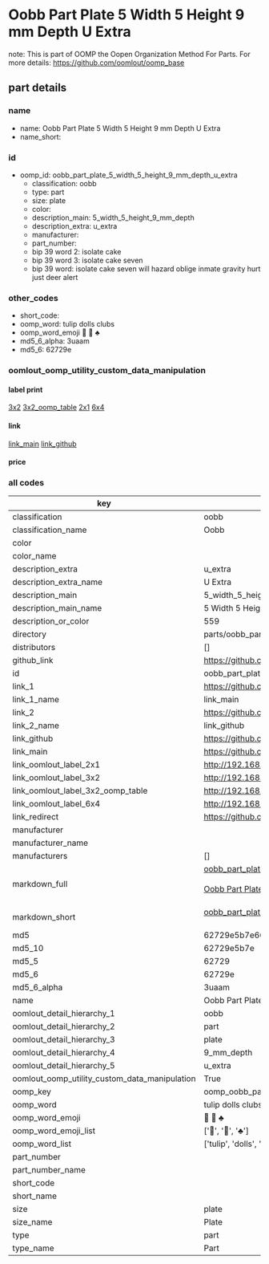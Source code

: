 # Oobb Part Plate 5 Width 5 Height 9 mm Depth U Extra  

note: This is part of OOMP the Oopen Organization Method For Parts. For more details: https://github.com/oomlout/oomp_base

##  part details
  







### name
* name: Oobb Part Plate 5 Width 5 Height 9 mm Depth U Extra
* name_short: 
### id
* oomp_id: oobb_part_plate_5_width_5_height_9_mm_depth_u_extra
  * classification: oobb
  * type: part
  * size: plate
  * color: 
  * description_main: 5_width_5_height_9_mm_depth
  * description_extra: u_extra
  * manufacturer: 
  * part_number: 
  * bip 39 word 2: isolate cake
  * bip 39 word 3: isolate cake seven
  * bip 39 word: isolate cake seven will hazard oblige inmate gravity hurt just deer alert

### other_codes
* short_code: 
* oomp_word: tulip dolls clubs
* oomp_word_emoji :tulip: :dolls: :clubs:
* md5_6_alpha: 3uaam
* md5_6: 62729e






### oomlout_oomp_utility_custom_data_manipulation
#### label print
[3x2](http://192.168.1.245:1112/?label=oomp%203uaam)
[3x2_oomp_table](http://192.168.1.108:1112/?label=oomp%203uaam)
[2x1](http://192.168.1.242:1112/?label=oomp%203uaam)
[6x4](http://192.168.1.55:1112/?label=oomp%203uaam)    

#### link

[link_main](https://github.com/oomlout/oomlout_oomp_version_1_messy/tree/main/parts/oobb_part_plate_5_width_5_height_9_mm_depth_u_extra) [link_github](https://github.com/oomlout/oomlout_oomp_version_1_messy/tree/main/parts/oobb_part_plate_5_width_5_height_9_mm_depth_u_extra)                             

#### price







### all codes 
| key | value |  
| --- | --- |  
| classification | oobb |  
| classification_name | Oobb |  
| color |  |  
| color_name |  |  
| description_extra | u_extra |  
| description_extra_name | U Extra |  
| description_main | 5_width_5_height_9_mm_depth |  
| description_main_name | 5 Width 5 Height 9 mm Depth |  
| description_or_color | 559 |  
| directory | parts/oobb_part_plate_5_width_5_height_9_mm_depth_u_extra |  
| distributors | [] |  
| github_link | https://github.com/oomlout/oomlout_oomp_part_src/tree/main/parts/oobb_part_plate_5_width_5_height_9_mm_depth_u_extra |  
| id | oobb_part_plate_5_width_5_height_9_mm_depth_u_extra |  
| link_1 | https://github.com/oomlout/oomlout_oomp_version_1_messy/tree/main/parts/oobb_part_plate_5_width_5_height_9_mm_depth_u_extra |  
| link_1_name | link_main |  
| link_2 | https://github.com/oomlout/oomlout_oomp_version_1_messy/tree/main/parts/oobb_part_plate_5_width_5_height_9_mm_depth_u_extra |  
| link_2_name | link_github |  
| link_github | https://github.com/oomlout/oomlout_oomp_version_1_messy/tree/main/parts/oobb_part_plate_5_width_5_height_9_mm_depth_u_extra |  
| link_main | https://github.com/oomlout/oomlout_oomp_version_1_messy/tree/main/parts/oobb_part_plate_5_width_5_height_9_mm_depth_u_extra |  
| link_oomlout_label_2x1 | http://192.168.1.242:1112/?label=oomp%203uaam |  
| link_oomlout_label_3x2 | http://192.168.1.245:1112/?label=oomp%203uaam |  
| link_oomlout_label_3x2_oomp_table | http://192.168.1.108:1112/?label=oomp%203uaam |  
| link_oomlout_label_6x4 | http://192.168.1.55:1112/?label=oomp%203uaam |  
| link_redirect | https://github.com/oomlout/oomlout_oomp_version_1_messy/tree/main/parts/oobb_part_plate_5_width_5_height_9_mm_depth_u_extra |  
| manufacturer |  |  
| manufacturer_name |  |  
| manufacturers | [] |  
| markdown_full | [oobb_part_plate_5_width_5_height_9_mm_depth_u_extra](none)<br>[](none)<br>[Oobb Part Plate 5 Width 5 Height 9 Mm Depth U Extra](none)<br><br> |  
| markdown_short | [oobb_part_plate_5_width_5_height_9_mm_depth_u_extra](none)<br><br> |  
| md5 | 62729e5b7e660e8a60b4ffb3894813b4 |  
| md5_10 | 62729e5b7e |  
| md5_5 | 62729 |  
| md5_6 | 62729e |  
| md5_6_alpha | 3uaam |  
| name | Oobb Part Plate 5 Width 5 Height 9 mm Depth U Extra |  
| oomlout_detail_hierarchy_1 | oobb |  
| oomlout_detail_hierarchy_2 | part |  
| oomlout_detail_hierarchy_3 | plate |  
| oomlout_detail_hierarchy_4 | 9_mm_depth |  
| oomlout_detail_hierarchy_5 | u_extra |  
| oomlout_oomp_utility_custom_data_manipulation | True |  
| oomp_key | oomp_oobb_part_plate_5_width_5_height_9_mm_depth_u_extra |  
| oomp_word | tulip dolls clubs |  
| oomp_word_emoji | :tulip: :dolls: :clubs: |  
| oomp_word_emoji_list | [':tulip:', ':dolls:', ':clubs:'] |  
| oomp_word_list | ['tulip', 'dolls', 'clubs'] |  
| part_number |  |  
| part_number_name |  |  
| short_code |  |  
| short_name |  |  
| size | plate |  
| size_name | Plate |  
| type | part |  
| type_name | Part |  
